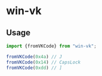 # win-vk

## Usage

```typescript
import {fromVKCode} from "win-vk";

fromVKCode(0x4a) // J
fromVKCode(0x14) // CapsLock
fromVKCode(0xdd) // ]
```